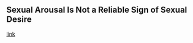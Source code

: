 ## Sexual Arousal Is Not a Reliable Sign of Sexual Desire

[link](https://www.psychologytoday.com/intl/blog/insight-therapy/202101/sexual-arousal-is-not-reliable-sign-sexual-desire)
